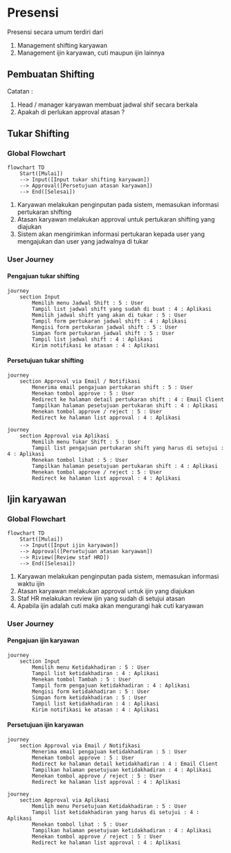 # Presensi

Presensi secara umum terdiri dari

1. Management shifting karyawan
2. Management ijin karyawan, cuti maupun ijin lainnya

## Pembuatan Shifting

Catatan :

1. Head / manager karyawan membuat jadwal shif secara berkala
2. Apakah di perlukan approval atasan ?

## Tukar Shifting

### Global Flowchart

```mermaid
flowchart TD
    Start([Mulai])
    --> Input([Input tukar shifting karyawan])
    --> Approval([Persetujuan atasan karyawan])
    --> End([Selesai])
```

1. Karyawan melakukan penginputan pada sistem, memasukan informasi pertukaran shifting
2. Atasan karyawan melakukan approval untuk pertukaran shifting yang diajukan
3. Sistem akan mengirimkan informasi pertukaran kepada user yang mengajukan dan user yang jadwalnya di tukar

### User Journey

#### Pengajuan tukar shifting

```mermaid
journey
    section Input
        Memilih menu Jadwal Shift : 5 : User
        Tampil list jadwal shift yang sudah di buat : 4 : Aplikasi
        Memilih jadwal shift yang akan di tukar : 5 : User
        Tampil form pertukaran jadwal shift : 4 : Aplikasi
        Mengisi form pertukaran jadwal shift : 5 : User
        Simpan form pertukaran jadwal shift : 5 : User
        Tampil list jadwal shift : 4 : Aplikasi
        Kirim notifikasi ke atasan : 4 : Aplikasi
```

#### Persetujuan tukar shifting

```mermaid
journey
    section Approval via Email / Notifikasi
        Menerima email pengajuan pertukaran shift : 5 : User
        Menekan tombol approve : 5 : User
        Redirect ke halaman detail pertukaran shift : 4 : Email Client
        Tampilkan halaman pesetujuan pertukaran shift : 4 : Aplikasi
        Menekan tombol approve / reject : 5 : User
        Redirect ke halaman list approval : 4 : Aplikasi
```

```mermaid
journey
    section Approval via Aplikasi
        Memilih menu Tukar Shift : 5 : User
        Tampil list pengajuan pertukaran shift yang harus di setujui : 4 : Aplikasi
        Menekan tombol lihat : 5 : User
        Tampilkan halaman pesetujuan pertukaran shift : 4 : Aplikasi
        Menekan tombol approve / reject : 5 : User
        Redirect ke halaman list approval : 4 : Aplikasi
```

## Ijin karyawan

### Global Flowchart

```mermaid
flowchart TD
    Start([Mulai])
    --> Input([Input ijin karyawan])
    --> Approval([Persetujuan atasan karyawan])
    --> Riview([Review staf HRD])
    --> End([Selesai])
```

1. Karyawan melakukan penginputan pada sistem, memasukan informasi waktu ijin
2. Atasan karyawan melakukan approval untuk ijin yang diajukan
3. Staf HR melakukan review ijin yang sudah di setujui atasan
4. Apabila ijin adalah cuti maka akan mengurangi hak cuti karyawan

### User Journey

#### Pengajuan ijin karyawan

```mermaid
journey
    section Input
        Memilih menu Ketidakhadiran : 5 : User
        Tampil list ketidakhadiran : 4 : Aplikasi
        Menekan tombol Tambah : 5 : User
        Tampil form pengajuan ketidakhadiran : 4 : Aplikasi
        Mengisi form ketidakhadiran : 5 : User
        Simpan form ketidakhadiran : 5 : User
        Tampil list ketidakhadiran : 4 : Aplikasi
        Kirim notifikasi ke atasan : 4 : Aplikasi
```

#### Persetujuan ijin karyawan

```mermaid
journey
    section Approval via Email / Notifikasi
        Menerima email pengajuan ketidakhadiran : 5 : User
        Menekan tombol approve : 5 : User
        Redirect ke halaman detail ketidakhadiran : 4 : Email Client
        Tampilkan halaman pesetujuan ketidakhadiran : 4 : Aplikasi
        Menekan tombol approve / reject : 5 : User
        Redirect ke halaman list approval : 4 : Aplikasi
```

```mermaid
journey
    section Approval via Aplikasi
        Memilih menu Persetujuan Ketidakhadiran : 5 : User
        Tampil list ketidakhadiran yang harus di setujui : 4 : Aplikasi
        Menekan tombol lihat : 5 : User
        Tampilkan halaman pesetujuan ketidakhadiran : 4 : Aplikasi
        Menekan tombol approve / reject : 5 : User
        Redirect ke halaman list approval : 4 : Aplikasi
```
